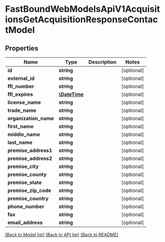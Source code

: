 # FastBoundWebModelsApiV1AcquisitionsGetAcquisitionResponseContactModel

## Properties
Name | Type | Description | Notes
------------ | ------------- | ------------- | -------------
**id** | **string** |  | [optional] 
**external_id** | **string** |  | [optional] 
**ffl_number** | **string** |  | [optional] 
**ffl_expires** | [**\DateTime**](\DateTime.md) |  | [optional] 
**license_name** | **string** |  | [optional] 
**trade_name** | **string** |  | [optional] 
**organization_name** | **string** |  | [optional] 
**first_name** | **string** |  | [optional] 
**middle_name** | **string** |  | [optional] 
**last_name** | **string** |  | [optional] 
**premise_address1** | **string** |  | [optional] 
**premise_address2** | **string** |  | [optional] 
**premise_city** | **string** |  | [optional] 
**premise_county** | **string** |  | [optional] 
**premise_state** | **string** |  | [optional] 
**premise_zip_code** | **string** |  | [optional] 
**premise_country** | **string** |  | [optional] 
**phone_number** | **string** |  | [optional] 
**fax** | **string** |  | [optional] 
**email_address** | **string** |  | [optional] 

[[Back to Model list]](../../README.md#documentation-for-models) [[Back to API list]](../../README.md#documentation-for-api-endpoints) [[Back to README]](../../README.md)

